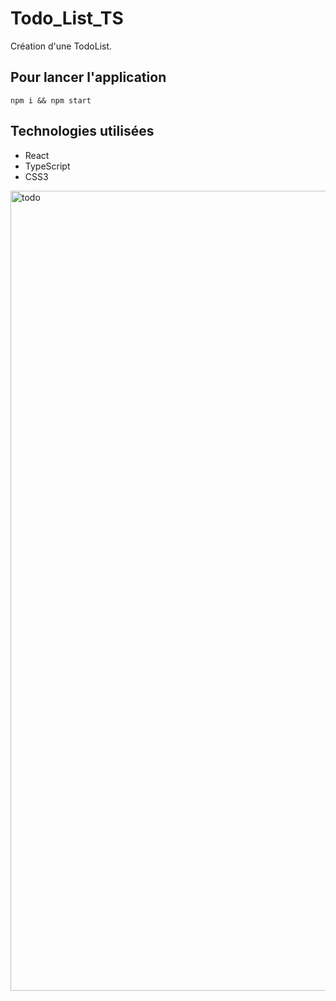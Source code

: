 # Todo_List_TS
Création d'une TodoList.

## Pour lancer l'application
`npm i && npm start` 

## Technologies utilisées
* React
* TypeScript
* CSS3

<img width="1280" alt="todo" src="https://user-images.githubusercontent.com/48442944/101052281-ba27ea80-3586-11eb-8847-9e2991270797.png">

